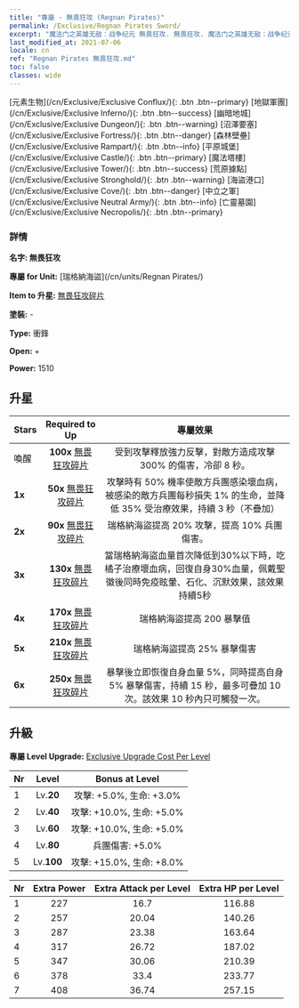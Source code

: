 ```yaml
---
title: "專屬 - 無畏狂攻 (Regnan Pirates)"
permalink: /Exclusive/Regnan Pirates Sword/
excerpt: "魔法门之英雄无敌：战争纪元 無畏狂攻. 無畏狂攻. 魔法门之英雄无敌：战争纪元 專屬 無畏狂攻. 瑞格納海盜 專屬."
last_modified_at: 2021-07-06
locale: cn
ref: "Regnan Pirates 無畏狂攻.md"
toc: false
classes: wide
---
```

 [元素生物](/cn/Exclusive/Exclusive Conflux/){: .btn .btn--primary} [地獄軍團](/cn/Exclusive/Exclusive Inferno/){: .btn .btn--success} [幽暗地城](/cn/Exclusive/Exclusive Dungeon/){: .btn .btn--warning} [沼澤要塞](/cn/Exclusive/Exclusive Fortress/){: .btn .btn--danger} [森林壁壘](/cn/Exclusive/Exclusive Rampart/){: .btn .btn--info} [平原城堡](/cn/Exclusive/Exclusive Castle/){: .btn .btn--primary} [魔法塔樓](/cn/Exclusive/Exclusive Tower/){: .btn .btn--success} [荒原據點](/cn/Exclusive/Exclusive Stronghold/){: .btn .btn--warning} [海盜港口](/cn/Exclusive/Exclusive Cove/){: .btn .btn--danger} [中立之軍](/cn/Exclusive/Exclusive Neutral Army/){: .btn .btn--info} [亡靈墓園](/cn/Exclusive/Exclusive Necropolis/){: .btn .btn--primary} 

### 詳情
 **名字: 無畏狂攻** 

 **專屬 for Unit:** [瑞格納海盜](/cn/units/Regnan Pirates/) 

 **Item to 升星:** [無畏狂攻碎片](/cn/Items/con_912/)

 **塗裝:** -

 **Type:** 衝鋒

 **Open:** +

 **Power:** 1510

## 升星

  |     Stars    |  Required to Up | 專屬效果 |
  |:-------------|:---------------:|:---------------:|
  |  喚醒  | **100x** [無畏狂攻碎片](/cn/Items/con_912/) | 受到攻擊釋放強力反擊，對敵方造成攻擊 300% 的傷害，冷卻 8 秒。 |
  | **1x** <i class="fas fa-star"/> | **50x** [無畏狂攻碎片](/cn/Items/con_912/) | 攻擊時有 50% 機率使敵方兵團感染壞血病，被感染的敵方兵團每秒損失 1% 的生命，並降低 35% 受治療效果，持續 3 秒（不疊加） |
  | **2x** <i class="fas fa-star"/> | **90x** [無畏狂攻碎片](/cn/Items/con_912/) | 瑞格納海盜提高 20% 攻擊，提高 10% 兵團傷害。 |
  | **3x** <i class="fas fa-star"/> | **130x** [無畏狂攻碎片](/cn/Items/con_912/) | 當瑞格納海盜血量首次降低到30%以下時，吃橘子治療壞血病，回復自身30%血量，佩戴聖徽後同時免疫眩暈、石化、沉默效果，該效果持續5秒 |
  | **4x** <i class="fas fa-star"/> | **170x** [無畏狂攻碎片](/cn/Items/con_912/) | 瑞格納海盜提高 200 暴擊值 |
  | **5x** <i class="fas fa-star"/> | **210x** [無畏狂攻碎片](/cn/Items/con_912/) | 瑞格納海盜提高 25% 暴擊傷害 |
  | **6x** <i class="fas fa-star"/> | **250x** [無畏狂攻碎片](/cn/Items/con_912/) | 暴擊後立即恢復自身血量 5%，同時提高自身 5% 暴擊傷害，持續 15 秒，最多可疊加 10 次。該效果 10 秒內只可觸發一次。 |


## 升級
 **專屬 Level Upgrade:** [Exclusive Upgrade Cost Per Level](/Exclusive/ExclusiveUpgradeCostPerLevel/)

  |  Nr  |   Level  | Bonus at Level |
  |:-----|:--------:|:--------------:|
  | 1 | Lv.**20** | 攻擊: +5.0%, 生命: +3.0% |
  | 2 | Lv.**40** | 攻擊: +10.0%, 生命: +5.0% |
  | 3 | Lv.**60** | 攻擊: +10.0%, 生命: +5.0% |
  | 4 | Lv.**80** | 兵團傷害: +5.0% |
  | 5 | Lv.**100** | 攻擊: +15.0%, 生命: +8.0% |


  |  Nr  |  Extra Power | Extra Attack per Level | Extra HP per Level |
  |:-----|:--------:|:--------:|:--------:|
  | 1 | 227 | 16.7 | 116.88 |
  | 2 | 257 | 20.04 | 140.26 |
  | 3 | 287 | 23.38 | 163.64 |
  | 4 | 317 | 26.72 | 187.02 |
  | 5 | 347 | 30.06 | 210.39 |
  | 6 | 378 | 33.4 | 233.77 |
  | 7 | 408 | 36.74 | 257.15 |


